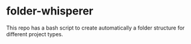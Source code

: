 # folder-whisperer
This repo has a bash script to create automatically a folder structure for different project types.
